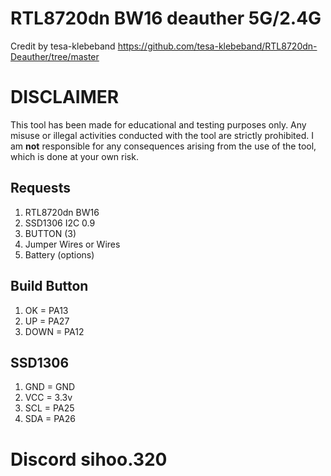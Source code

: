 # RTL8720dn BW16 deauther 5G/2.4G
Credit by tesa-klebeband
https://github.com/tesa-klebeband/RTL8720dn-Deauther/tree/master
# DISCLAIMER
This tool has been made for educational and testing purposes only. Any misuse or illegal activities conducted with the tool are strictly prohibited. I am **not** responsible for any consequences arising from the use of the tool, which is done at your own risk.
## Requests
1) RTL8720dn BW16
2) SSD1306 I2C 0.9
3) BUTTON (3)
4) Jumper Wires or Wires
5) Battery (options)
## Build Button
1) OK = PA13
2) UP = PA27
3) DOWN = PA12
## SSD1306
1) GND = GND
2) VCC = 3.3v
3) SCL = PA25
4) SDA = PA26
# Discord sihoo.320
